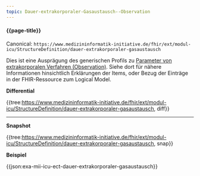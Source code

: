 ```yaml
---
topic: Dauer-extrakorporaler-Gasaustausch--Observation
---
```

#### {{page-title}}

Canonical: 
```https://www.medizininformatik-initiative.de/fhir/ext/modul-icu/StructureDefinition/dauer-extrakorporaler-gasaustausch```
<br> 

Dies ist eine Ausprägung des generischen Profils zu [Parameter von extrakorporalen Verfahren (Observation)](https://www.medizininformatik-initiative.de/fhir/ext/modul-icu/StructureDefinition/parameter-von-extrakorporalen-verfahren). Siehe dort für nähere Informationen hinsichtlich Erklärungen der Items, oder Bezug der Einträge in der FHIR-Ressource zum Logical Model. 

**Differential**

{{tree:https://www.medizininformatik-initiative.de/fhir/ext/modul-icu/StructureDefinition/dauer-extrakorporaler-gasaustausch, diff}}

---

**Snapshot**

{{tree:https://www.medizininformatik-initiative.de/fhir/ext/modul-icu/StructureDefinition/dauer-extrakorporaler-gasaustausch, snap}}

**Beispiel**

{{json:exa-mii-icu-ect-dauer-extrakorporaler-gasaustausch}}